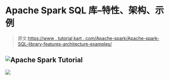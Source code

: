 # Apache Spark SQL 库–特性、架构、示例

> 原文:[https://www . tutorial kart . com/Apache-spark/Apache-spark-SQL-library-features-architecture-examples/](https://www.tutorialkart.com/apache-spark/apache-spark-sql-library-features-architecture-examples/)

## ![Apache Spark Tutorial](../Images/ea14d7b0d9b3299e2bbba9942ef33155.png)

[![](../Images/925da31b32d6bc3827932f6c8afb11bb.png)](https://www.tutorialkart.com/)